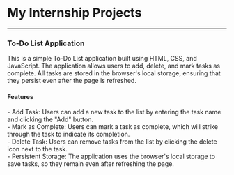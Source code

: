 ﻿# My Internship Projects
 <hr>
<h3>To-Do List Application</h3>
<p>This is a simple To-Do List application built using HTML, CSS, and JavaScript. The application allows users to add, delete, and mark tasks as complete. All tasks are stored in the browser's local storage, ensuring that they persist even after the page is refreshed.</p>
<h4>Features</h4>
- Add Task: Users can add a new task to the list by entering the task name and clicking the "Add" button.<br>
- Mark as Complete: Users can mark a task as complete, which will strike through the task to indicate its completion.<br>
- Delete Task: Users can remove tasks from the list by clicking the delete icon next to the task.<br>
- Persistent Storage: The application uses the browser's local storage to save tasks, so they remain even after refreshing the page.

 
